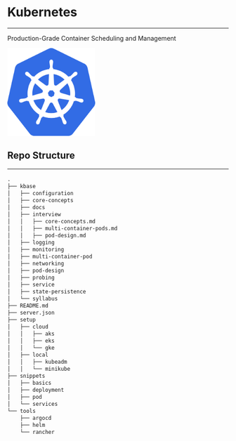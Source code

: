 # Kubernetes
---
Production-Grade Container Scheduling and Management

<img src="https://github.com/kubernetes/kubernetes/blob/master/logo/logo.png" alt="kubernetes-logo" width="200" height="200" />

## Repo Structure
---
```
.
├── kbase
│   ├── configuration
│   ├── core-concepts
│   ├── docs
│   ├── interview
│   │   ├── core-concepts.md
│   │   ├── multi-container-pods.md
│   │   ├── pod-design.md
│   ├── logging
│   ├── monitoring
│   ├── multi-container-pod
│   ├── networking
│   ├── pod-design
│   ├── probing
│   ├── service
│   ├── state-persistence
│   └── syllabus
├── README.md
├── server.json
├── setup
│   ├── cloud
│   │   ├── aks
│   │   ├── eks
│   │   └── gke
│   ├── local
│   │   ├── kubeadm
│   │   └── minikube
├── snippets
│   ├── basics
│   ├── deployment
│   ├── pod
│   └── services
└── tools
    ├── argocd
    ├── helm
    └── rancher
```


